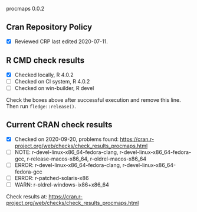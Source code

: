procmaps 0.0.2

## Cran Repository Policy

- [x] Reviewed CRP last edited 2020-07-11.

## R CMD check results

- [x] Checked locally, R 4.0.2
- [ ] Checked on CI system, R 4.0.2
- [ ] Checked on win-builder, R devel

Check the boxes above after successful execution and remove this line. Then run `fledge::release()`.

## Current CRAN check results

- [x] Checked on 2020-09-20, problems found: https://cran.r-project.org/web/checks/check_results_procmaps.html
- [ ] NOTE: r-devel-linux-x86_64-fedora-clang, r-devel-linux-x86_64-fedora-gcc, r-release-macos-x86_64, r-oldrel-macos-x86_64
- [ ] ERROR: r-devel-linux-x86_64-fedora-clang, r-devel-linux-x86_64-fedora-gcc
- [ ] ERROR: r-patched-solaris-x86
- [ ] WARN: r-oldrel-windows-ix86+x86_64

Check results at: https://cran.r-project.org/web/checks/check_results_procmaps.html
